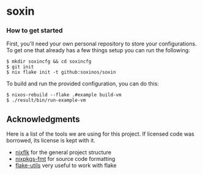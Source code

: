 # soxin

### How to get started

First, you'll need your own personal repository to store your configurations.
To get one that already has a few things setup you can run the following:

```
$ mkdir soxincfg && cd soxincfg
$ git init
$ nix flake init -t github:soxinos/soxin
```

To build and run the provided configuration, you can do this:

```
$ nixos-rebuild --flake .#example build-vm
$ ./result/bin/run-example-vm
```

## Acknowledgments

Here is a list of the tools we are using for this project. If licensed code was
borrowed, its license is kept with it.

* [nixflk](https://github.com/nrdxp/nixflk) for the general project structure
* [nixpkgs-fmt](https://github.com/nix-community/nixpkgs-fmt) for source code
  formatting
* [flake-utils](https://github.com/numtide/flake-utils) very useful to work
  with flake
